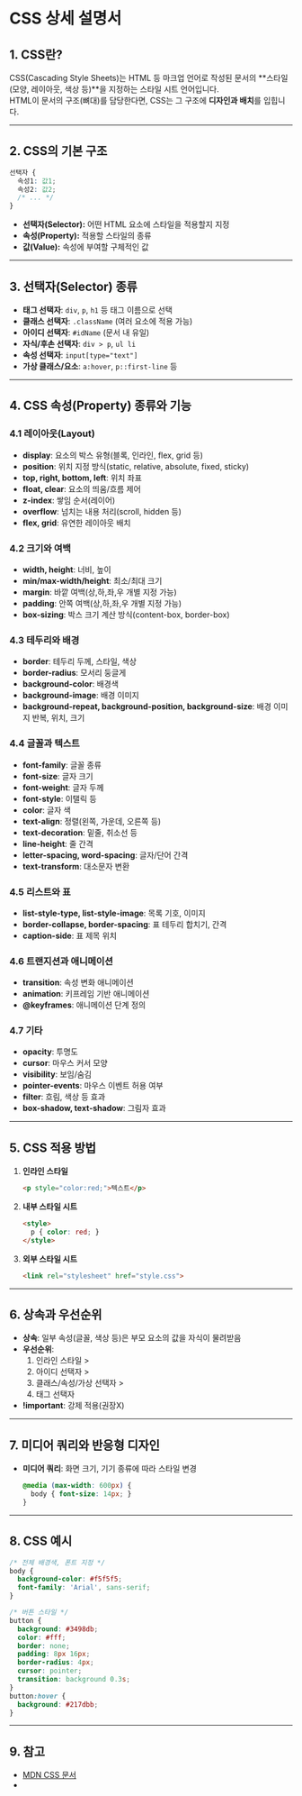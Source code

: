 # CSS 상세 설명서

## 1. CSS란?
CSS(Cascading Style Sheets)는 HTML 등 마크업 언어로 작성된 문서의 **스타일(모양, 레이아웃, 색상 등)**을 지정하는 스타일 시트 언어입니다.  
HTML이 문서의 구조(뼈대)를 담당한다면, CSS는 그 구조에 **디자인과 배치**를 입힙니다.

---

## 2. CSS의 기본 구조

```css
선택자 {
  속성1: 값1;
  속성2: 값2;
  /* ... */
}
```
- **선택자(Selector):** 어떤 HTML 요소에 스타일을 적용할지 지정  
- **속성(Property):** 적용할 스타일의 종류  
- **값(Value):** 속성에 부여할 구체적인 값

---

## 3. 선택자(Selector) 종류

- **태그 선택자**: `div`, `p`, `h1` 등 태그 이름으로 선택  
- **클래스 선택자**: `.className` (여러 요소에 적용 가능)  
- **아이디 선택자**: `#idName` (문서 내 유일)  
- **자식/후손 선택자**: `div > p`, `ul li`  
- **속성 선택자**: `input[type="text"]`  
- **가상 클래스/요소**: `a:hover`, `p::first-line` 등

---

## 4. CSS 속성(Property) 종류와 기능

### 4.1 레이아웃(Layout)
- **display**: 요소의 박스 유형(블록, 인라인, flex, grid 등)  
- **position**: 위치 지정 방식(static, relative, absolute, fixed, sticky)  
- **top, right, bottom, left**: 위치 좌표  
- **float, clear**: 요소의 띄움/흐름 제어  
- **z-index**: 쌓임 순서(레이어)  
- **overflow**: 넘치는 내용 처리(scroll, hidden 등)  
- **flex, grid**: 유연한 레이아웃 배치

### 4.2 크기와 여백
- **width, height**: 너비, 높이  
- **min/max-width/height**: 최소/최대 크기  
- **margin**: 바깥 여백(상,하,좌,우 개별 지정 가능)  
- **padding**: 안쪽 여백(상,하,좌,우 개별 지정 가능)  
- **box-sizing**: 박스 크기 계산 방식(content-box, border-box)

### 4.3 테두리와 배경
- **border**: 테두리 두께, 스타일, 색상  
- **border-radius**: 모서리 둥글게  
- **background-color**: 배경색  
- **background-image**: 배경 이미지  
- **background-repeat, background-position, background-size**: 배경 이미지 반복, 위치, 크기

### 4.4 글꼴과 텍스트
- **font-family**: 글꼴 종류  
- **font-size**: 글자 크기  
- **font-weight**: 글자 두께  
- **font-style**: 이탤릭 등  
- **color**: 글자 색  
- **text-align**: 정렬(왼쪽, 가운데, 오른쪽 등)  
- **text-decoration**: 밑줄, 취소선 등  
- **line-height**: 줄 간격  
- **letter-spacing, word-spacing**: 글자/단어 간격  
- **text-transform**: 대소문자 변환

### 4.5 리스트와 표
- **list-style-type, list-style-image**: 목록 기호, 이미지  
- **border-collapse, border-spacing**: 표 테두리 합치기, 간격  
- **caption-side**: 표 제목 위치

### 4.6 트랜지션과 애니메이션
- **transition**: 속성 변화 애니메이션  
- **animation**: 키프레임 기반 애니메이션  
- **@keyframes**: 애니메이션 단계 정의

### 4.7 기타
- **opacity**: 투명도  
- **cursor**: 마우스 커서 모양  
- **visibility**: 보임/숨김  
- **pointer-events**: 마우스 이벤트 허용 여부  
- **filter**: 흐림, 색상 등 효과  
- **box-shadow, text-shadow**: 그림자 효과

---

## 5. CSS 적용 방법

1. **인라인 스타일**  
   ```html
   <p style="color:red;">텍스트</p>
   ```
2. **내부 스타일 시트**  
   ```html
   <style>
     p { color: red; }
   </style>
   ```
3. **외부 스타일 시트**  
   ```html
   <link rel="stylesheet" href="style.css">
   ```

---

## 6. 상속과 우선순위

- **상속**: 일부 속성(글꼴, 색상 등)은 부모 요소의 값을 자식이 물려받음  
- **우선순위**:  
  1. 인라인 스타일 >  
  2. 아이디 선택자 >  
  3. 클래스/속성/가상 선택자 >  
  4. 태그 선택자  
- **!important**: 강제 적용(권장X)

---

## 7. 미디어 쿼리와 반응형 디자인

- **미디어 쿼리**: 화면 크기, 기기 종류에 따라 스타일 변경  
  ```css
  @media (max-width: 600px) {
    body { font-size: 14px; }
  }
  ```

---

## 8. CSS 예시

```css
/* 전체 배경색, 폰트 지정 */
body {
  background-color: #f5f5f5;
  font-family: 'Arial', sans-serif;
}

/* 버튼 스타일 */
button {
  background: #3498db;
  color: #fff;
  border: none;
  padding: 8px 16px;
  border-radius: 4px;
  cursor: pointer;
  transition: background 0.3s;
}
button:hover {
  background: #217dbb;
}
```

---

## 9. 참고

- [MDN CSS 문서](https://developer.mozilla.org/ko/docs/Web/CSS)
-